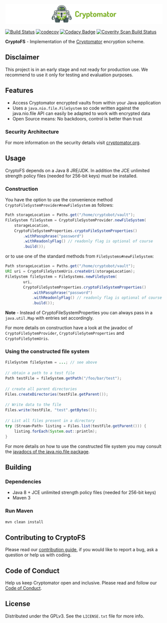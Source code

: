 ![cryptomator](cryptomator.png)

[![Build Status](https://travis-ci.org/cryptomator/cryptofs.svg?branch=master)](https://travis-ci.org/cryptomator/cryptofs)
[![codecov](https://codecov.io/gh/cryptomator/cryptofs/branch/develop/graph/badge.svg)](https://codecov.io/gh/cryptomator/cryptofs)
[![Codacy Badge](https://api.codacy.com/project/badge/Grade/7248ca7d466843f785f79f33374302c2)](https://www.codacy.com/app/cryptomator/cryptofs)
[![Coverity Scan Build Status](https://scan.coverity.com/projects/10006/badge.svg)](https://scan.coverity.com/projects/cryptomator-cryptofs)

**CryptoFS** - Implementation of the [Cryptomator](https://github.com/cryptomator/cryptomator) encryption scheme.

## Disclaimer

This project is in an early stage and not ready for production use. We recommend to use it only for testing and evaluation purposes.

## Features

- Access Cryptomator encrypted vaults from within your Java application
- Uses a ``java.nio.file.FileSystem`` so code written against the java.nio.file API can easily be adapted to work with encrypted data
- Open Source means: No backdoors, control is better than trust

### Security Architecture

For more information on the security details visit [cryptomator.org](https://cryptomator.org/architecture/).

## Usage

CryptoFS depends on a Java 8 JRE/JDK. In addition the JCE unlimited strength policy files (needed for 256-bit keys) must be installed.

### Construction

You have the option to use the convenience method ``CryptoFileSystemProvider#newFileSystem`` as follows:  

```java
Path storageLocation = Paths.get("/home/cryptobot/vault");
FileSystem fileSystem = CryptoFileSystemProvider.newFileSystem(
	storageLocation,
	CryptoFileSystemProperties.cryptoFileSystemProperties()
		.withPassphrase("password")
		.withReadonlyFlag() // readonly flag is optional of course
		.build());
```

or to use one of the standard methods from ``FileSystems#newFileSystem``:

```java
Path storageLocation = Paths.get("/home/cryptobot/vault");
URI uri = CryptoFileSystemUris.createUri(storageLocation);
FileSystem fileSystem = FileSystems.newFileSystem(
		uri,
		CryptoFileSystemProperties.cryptoFileSystemProperties()
			.withPassphrase("password")
			.withReadonlyFlag() // readonly flag is optional of course
			.build());
```

**Note** - Instead of CryptoFileSystemProperties you can always pass in a ``java.util.Map`` with entries set accordingly.

For more details on construction have a look at the javadoc of ``CryptoFileSytemProvider``, ``CryptoFileSytemProperties`` and ``CryptoFileSytemUris``.

### Using the constructed file system

```java
FileSystem fileSystem = ...; // see above

// obtain a path to a test file
Path testFile = fileSystem.getPath("/foo/bar/test");

// create all parent directories
Files.createDirectories(testFile.getParent());

// Write data to the file
Files.write(testFile, "test".getBytes());

// List all files present in a directory
try (Stream<Path> listing = Files.list(testFile.getParent())) {
	listing.forEach(System.out::println);
}
```

For more details on how to use the constructed file system you may consult the [javadocs of the java.nio.file package](http://docs.oracle.com/javase/8/docs/api/java/nio/file/package-summary.html).

## Building

### Dependencies

* Java 8 + JCE unlimited strength policy files (needed for 256-bit keys)
* Maven 3

### Run Maven

```bash
mvn clean install
```

## Contributing to CryptoFS

Please read our [contribution guide](https://github.com/cryptomator/cryptomator/blob/master/CONTRIBUTING.md), if you would like to report a bug, ask a question or help us with coding.

## Code of Conduct

Help us keep Cryptomator open and inclusive. Please read and follow our [Code of Conduct](https://github.com/cryptomator/cryptomator/blob/master/CODE_OF_CONDUCT.md).

## License

Distributed under the GPLv3. See the `LICENSE.txt` file for more info.
